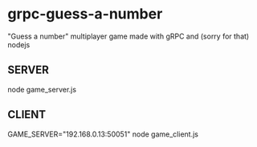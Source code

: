 # grpc-guess-a-number
"Guess a number" multiplayer game made with gRPC and (sorry for that) nodejs

## SERVER
node game_server.js

## CLIENT
GAME_SERVER="192.168.0.13:50051" node game_client.js
